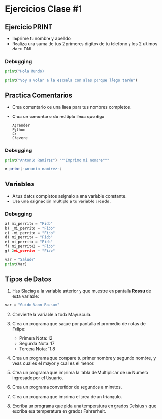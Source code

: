 # Ejercicios Clase #1

## Ejercicio PRINT

- Imprime tu nombre y apellido
- Realiza una suma de tus 2 primeros digitos de tu telefono y los 2 ultimos de tu DNI

### Debugging

```python
print("Hola Mundo)
```

```python
print("Voy a volar a la escuela con alas porque llego tarde")
```

## Practica Comentarios

- Crea comentario de una linea para tus nombres completos.
- Crea un comentario de multiple línea que diga

      Aprender
      Python
      Es
      Chevere

### Debugging

```python
print("Antonio Ramirez") """Imprimo mi nombre"""
```

```java
# print("Antonio Ramirez")
```

## Variables

- A tus datos completos asignalo a una variable constante.
- Usa una asignación múltiple a tu variable creada.

### Debugging

```python
a) mi_perrito = "Fido"
b) _mi_perrito = "Fido"
c) -mi_perrito = "Fido"
d) mi_perrito = "Fido"
e) mi_perrito = "Fido"
f) mi_perrito2 = "Fido"
g) 2mi_perrito = "Fido"
```

```python
var = "Saludo"
print(Var)
```

## Tipos de Datos

1. Has Slacing a la variable anterior y que muestre en pantalla <strong>Rossu</strong> de esta variable:

```python
var = "Guido Vann Rossum"
```

2. Convierte la variable a todo Mayuscula.

3. Crea un programa que saque por pantalla el promedio de notas de Felipe:

   - Primera Nota: 12
   - Segunda Nota: 17
   - Tercera Nota: 11.8

4. Crea un programa que compare tu primer nombre y segundo nombre, y veas cual es el mayor y cual es el menor.

5. Crea un programa que imprima la tabla de Multiplicar de un Numero ingresado por el Usuario.

6. Crea un programa convertidor de segundos a minutos.

7. Crea un programa que imprima el area de un triangulo.

8. Escriba un programa que pida una temperatura en grados Celsius y que escriba esa temperatura en grados Fahrenheit.
